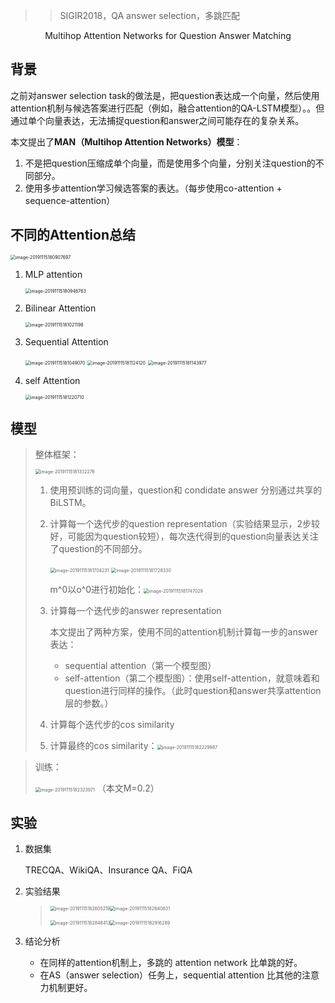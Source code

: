 > > SIGIR2018，QA answer selection，多跳匹配

<center>Multihop Attention Networks for Question Answer Matching</center>

## 背景

之前对answer selection task的做法是，把question表达成一个向量，然后使用attention机制与候选答案进行匹配（例如，融合attention的QA-LSTM模型）。。但通过单个向量表达，无法捕捉question和answer之间可能存在的复杂关系。



本文提出了**MAN（Multihop Attention Networks）模型**：

1. 不是把question压缩成单个向量，而是使用多个向量，分别关注question的不同部分。
2. 使用多步attention学习候选答案的表达。（每步使用co-attention + sequence-attention）



## 不同的Attention总结

<img src="/Users/caiyinqiong/Library/Application Support/typora-user-images/image-20191115180907697.png" alt="image-20191115180907697" style="zoom:50%;" />

1. MLP attention

   <img src="/Users/caiyinqiong/Library/Application Support/typora-user-images/image-20191115180946763.png" alt="image-20191115180946763" style="zoom:50%;" />

2. Bilinear Attention

   <img src="/Users/caiyinqiong/Library/Application Support/typora-user-images/image-20191115181021198.png" alt="image-20191115181021198" style="zoom:50%;" />

3. Sequential Attention

   <img src="/Users/caiyinqiong/Library/Application Support/typora-user-images/image-20191115181049070.png" alt="image-20191115181049070" style="zoom:50%;" />

   <img src="/Users/caiyinqiong/Library/Application Support/typora-user-images/image-20191115181124120.png" alt="image-20191115181124120" style="zoom:50%;" />

   <img src="/Users/caiyinqiong/Library/Application Support/typora-user-images/image-20191115181143977.png" alt="image-20191115181143977" style="zoom:50%;" />

4. self Attention

   <img src="/Users/caiyinqiong/Library/Application Support/typora-user-images/image-20191115181220710.png" alt="image-20191115181220710" style="zoom:50%;" />



## 模型

> 整体框架：
>
> <img src="/Users/caiyinqiong/Library/Application Support/typora-user-images/image-20191115181332276.png" alt="image-20191115181332276" style="zoom:50%;" />
>
> 1. 使用预训练的词向量，question和 condidate answer 分别通过共享的BiLSTM。
>
> 2. 计算每一个迭代步的question representation（实验结果显示，2步较好，可能因为question较短），每次迭代得到的question向量表达关注了question的不同部分。
>
>    <img src="/Users/caiyinqiong/Library/Application Support/typora-user-images/image-20191115181704231.png" alt="image-20191115181704231" style="zoom:50%;" />
>
>    <img src="/Users/caiyinqiong/Library/Application Support/typora-user-images/image-20191115181728330.png" alt="image-20191115181728330" style="zoom:50%;" />
>
>    m^0以o^0进行初始化：<img src="/Users/caiyinqiong/Library/Application Support/typora-user-images/image-20191115181747029.png" alt="image-20191115181747029" style="zoom:50%;" />
>
> 3. 计算每一个迭代步的answer representation
>
>    本文提出了两种方案，使用不同的attention机制计算每一步的answer表达：
>
>    - sequential attention（第一个模型图）
>    - self-attention（第二个模型图）：使用self-attention，就意味着和question进行同样的操作。（此时question和answer共享attention层的参数。）
>
> 4. 计算每个迭代步的cos similarity
>
> 5. 计算最终的cos similarity：<img src="/Users/caiyinqiong/Library/Application Support/typora-user-images/image-20191115182229987.png" alt="image-20191115182229987" style="zoom:50%;" />

> 训练：
>
> <img src="/Users/caiyinqiong/Library/Application Support/typora-user-images/image-20191115182323971.png" alt="image-20191115182323971" style="zoom:50%;" /> （本文M=0.2）



## 实验

1. 数据集

   TRECQA、WikiQA、Insurance QA、FiQA

2. 实验结果

   > <img src="/Users/caiyinqiong/Library/Application Support/typora-user-images/image-20191115182605219.png" alt="image-20191115182605219" style="zoom:50%;" /><img src="/Users/caiyinqiong/Library/Application Support/typora-user-images/image-20191115182640831.png" alt="image-20191115182640831" style="zoom:50%;" />
   >
   > <img src="/Users/caiyinqiong/Library/Application Support/typora-user-images/image-20191115182848413.png" alt="image-20191115182848413" style="zoom:50%;" /><img src="/Users/caiyinqiong/Library/Application Support/typora-user-images/image-20191115182916289.png" alt="image-20191115182916289" style="zoom:50%;" />

3. 结论分析

   - 在同样的attention机制上，多跳的 attention network 比单跳的好。
   - 在AS（answer selection）任务上，sequential attention 比其他的注意力机制更好。

















